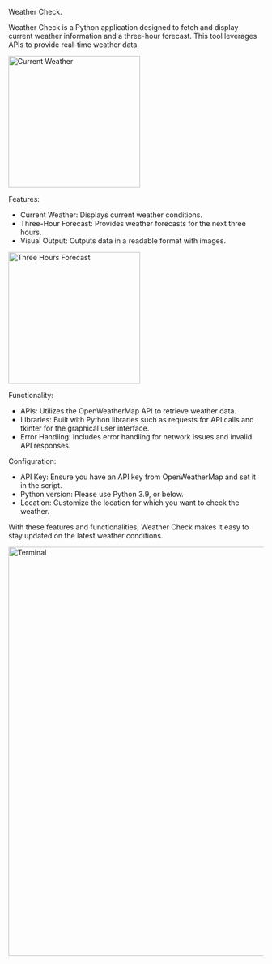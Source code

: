 Weather Check.

Weather Check is a Python application designed to fetch and display current weather information and a three-hour forecast. This tool leverages APIs to provide real-time weather data.

<img width="260" alt="Current Weather" src="https://github.com/user-attachments/assets/62aebd88-64c5-46f1-a631-4547a933f674">



Features:
- Current Weather: Displays current weather conditions.
- Three-Hour Forecast: Provides weather forecasts for the next three hours.
- Visual Output: Outputs data in a readable format with images.

<img width="260" alt="Three Hours Forecast" src="https://github.com/user-attachments/assets/bb9bad38-4a86-47e7-913c-dfb2ac1967ad">



Functionality:
- APIs: Utilizes the OpenWeatherMap API to retrieve weather data.
- Libraries: Built with Python libraries such as requests for API calls and tkinter for the graphical user interface.
- Error Handling: Includes error handling for network issues and invalid API responses.

Configuration:
- API Key: Ensure you have an API key from OpenWeatherMap and set it in the script.
- Python version: Please use Python 3.9, or below.
- Location: Customize the location for which you want to check the weather.

With these features and functionalities, Weather Check makes it easy to stay updated on the latest weather conditions.



<img width="807" alt="Terminal" src="https://github.com/user-attachments/assets/64c1eb45-998e-4d49-8f6d-d08577a7dbac">
